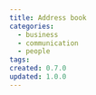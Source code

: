 ```yaml
---
title: Address book
categories:
  - business
  - communication
  - people
tags:
created: 0.7.0
updated: 1.0.0
---
```

